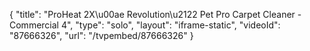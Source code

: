 {
    "title": "ProHeat 2X\u00ae Revolution\u2122 Pet Pro Carpet Cleaner - Commercial 4",
    "type": "solo",
    "layout": "iframe-static",
    "videoId": "87666326",
    "url": "\/tvpembed\/87666326"
}